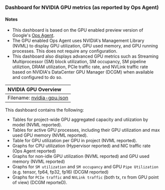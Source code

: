### Dashboard for NVIDIA GPU metrics (as reported by Ops Agent)

#### Notes

- This dashboard is based on the GPU enabled preview version of Google's [Ops Agent](https://cloud.google.com/stackdriver/docs/solutions/agents/ops-agent).
- The GPU enabled Ops Agent uses NVIDIA's Management Library (NVML) to display GPU utilization, GPU used memory, and GPU running processes. This does not require any configuration.
- This dashboard also displays advanced GPU metrics such as Streaming Multiprocessor (SM) block utilization, SM occupancy, SM pipeline utiliztion, DRAM utilization, PCIe traffic rate, and NVLink traffic rate based on NVIDIA's DataCenter GPU Manager (DCGM) when available and configured to do so.


|NVIDIA GPU Overview|
|:------------------|
|Filename: [nvidia-gpu.json](nvidia-gpu.json)|

This dashboard contains the following:
- Tables for project-wide GPU aggregated capacity and utiization by model (NVML reported).
- Tables for active GPU processes, including their GPU utilization and max used GPU memory (NVML reported).
- Table for GPU utilization per GPU in project (NVML reported).
- Graphs for CPU utilization (Hypervisor reported) and NIC traffic rate (Ops Agent reported)
- Graphs for non-idle GPU utilization (NVML reported) and GPU used memory (NVML reported)
- Graphs for `SM utilization` and `SM occupancy` and GPU `Pipe Utilization` (e.g. tensor, fp64, fp32, fp16) (DCGM reported)
- Graphs for `PCIe traffic` and `NVLink traffic` (both tx, rx from GPU point of view) (DCGM reporteD).
